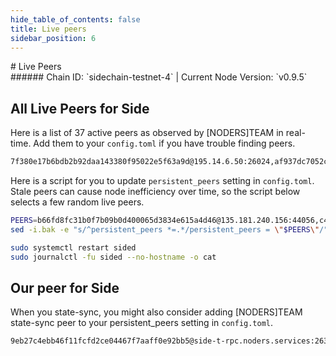 ```yaml
---
hide_table_of_contents: false
title: Live peers
sidebar_position: 6
---
```


<div class="h1-with-icon icon-side">
# Live Peers
</div>
###### Chain ID: `sidechain-testnet-4` | Current Node Version: `v0.9.5`

## All Live Peers for Side
Here is a list of 37 active peers as observed by [NODERS]TEAM in real-time. Add them to your `config.toml` if you have trouble finding peers.

```bash
7f380e17b6bdb2b92daa143380f95022e5f63a9d@195.14.6.50:26024,af937dc7052cbe9d9a744c0425d0713b46afadb5@65.108.98.235:54056,818fea607c3aef6c348e1319ec47f303642886a6@65.109.85.36:17456,85cfebdb59615a1bf427106a32b30c91568fd52a@135.181.216.54:3450,b5fada78e89ab161d63f0183b2ac7b8b10b18bb4@65.109.85.226:26656,e9ee4fb923d5aab89207df36ce660ff1b882fc72@136.243.33.177:21656,4c02f642853efdfe359baf835693cf52c3b13188@167.235.178.134:26356,1a8ba8ee3f98a0ee1890868c7b656737fc3ba854@136.38.55.33:15023,3728e3957ffddf96dfb94f452d497a56c9fa593e@5.189.130.43:31656,e6575e39599afba59bbe3422284b22edfb1adafb@23.88.5.169:24656,65a302ea550bd86e09807fdec0f209e99e6e03a6@141.94.143.203:56146,5d49dd71b8ee8b9893bcfb0b5fdd7dffaeac33fb@213.239.217.52:38656,3fa9ca28502629d0949cf331a23b870f83080dda@152.53.18.245:22656,67cd6d593543f4a469734bdd4dff64fcf05bf6d3@91.210.101.84:26656,c64da4e0565ff5651545b53548b933841577e84d@5.161.100.226:26656,e8c1d8302878dc02ead10466a8c4ae6b38267c70@148.113.190.239:22656,3c907d62785b8cbcc21fb40f30a8157666a31176@88.198.70.23:26356,5ddb681f3ff1ba5ee56f54c4b0ab3dc78cae78f3@188.40.66.173:26356,942d309d479b7288156848b2302390693c71e42c@51.195.61.9:26356,4b8001bef269a4df362e5882f79787010b0bc886@213.199.39.207:45656,5c2a752c9b1952dbed075c56c600c3a79b58c395@195.3.220.21:27516,51b88ac6759efc4493573e60babcbcf2d481c297@65.108.132.254:26656,0273bf13e91575aab29d7c3bff171d648a56c0ea@2a01:23856,3372641486b00668d51ce43f46eb5fda22d63c62@138.201.240.155:26356,b60a5456c46eb9d2a079fc88f7b3dd04cd826be5@93.159.130.38:36656,3247baecb8d37c8429530b7fd2efccf12e1bda86@148.251.235.130:21656,eba0daefdaaed8b8db080a5777bd7dafe1fc7e2f@65.109.99.35:7000,cb9893184978c1024f30e47f37dad668bb775e30@176.9.90.222:61156,31f1d27a09f87a5c0bef97d616490829162c66c8@149.28.129.132:16656,027ef6300590b1ca3a2b92a274247e24537bd9c9@65.109.65.248:49656,c446dbb102cb95d5b368b96157dff9eccd87438e@161.117.248.199:26656,6202f202f52aca046f749ce8fc58ebf06a01e272@65.108.200.40:49656,e77f9743b8f2d8c4b85d84429fdc61cc7a050c56@162.55.65.137:26356,70b318f49e6b1a5539d1c1b4605649c0d342af78@195.201.241.107:56146,7c9c4e4d0bbcd99410802974ccebca15b7ca3e5d@94.130.164.82:26356,4ed2263fbf18ee25788c153e64babe5d83affa70@158.160.79.211:26656,b66fd8fc31b0f7b09b0d400065d3834e615a4d46@135.181.240.156:44056
```

Here is a script for you to update `persistent_peers` setting in `config.toml`. Stale peers can cause node inefficiency over time, so the script below selects a few random live peers.

```bash
PEERS=b66fd8fc31b0f7b09b0d400065d3834e615a4d46@135.181.240.156:44056,c446dbb102cb95d5b368b96157dff9eccd87438e@161.117.248.199:26656,e8c1d8302878dc02ead10466a8c4ae6b38267c70@148.113.190.239:22656,70b318f49e6b1a5539d1c1b4605649c0d342af78@195.201.241.107:56146,e9ee4fb923d5aab89207df36ce660ff1b882fc72@136.243.33.177:21656
sed -i.bak -e "s/^persistent_peers *=.*/persistent_peers = \"$PEERS\"/" ~/.side/config/config.toml

sudo systemctl restart sided
sudo journalctl -fu sided --no-hostname -o cat
```

## Our peer for Side
When you state-sync, you might also consider adding [NODERS]TEAM state-sync peer to your persistent_peers setting in `config.toml`.

```bash
9eb27c4ebb46f11fcfd2ce04467f7aaff0e92bb5@side-t-rpc.noders.services:26356
```